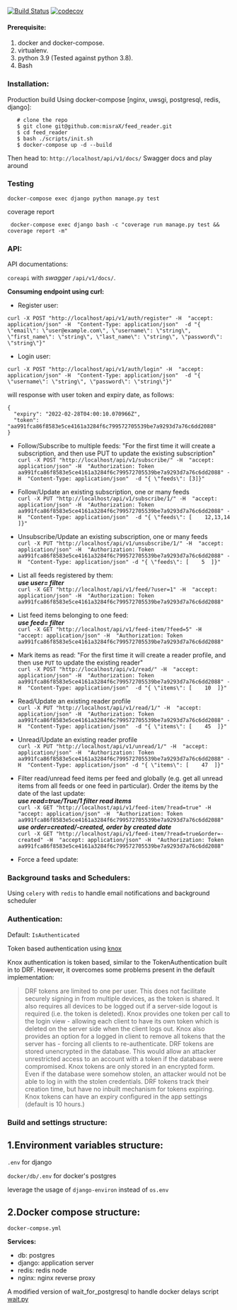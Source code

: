 [![Build Status](https://travis-ci.org/misraX/feed_reader.svg?branch=main)](https://travis-ci.org/misraX/feed_reader)
[![codecov](https://codecov.io/gh/misraX/feed_reader/branch/master/graph/badge.svg)](https://codecov.io/gh/misraX/feed_reader)

#### Prerequisite:

1. docker and docker-compose.
2. virtualenv.
3. python 3.9 (Tested against python 3.8).
6. Bash

### Installation:

Production build Using docker-compose [nginx, uwsgi, postgresql, redis, django]:

       # clone the repo
       $ git clone git@github.com:misraX/feed_reader.git
       $ cd feed_reader
       $ bash ./scripts/init.sh
       $ docker-compose up -d --build

Then head to: `http://localhost/api/v1/docs/` Swagger docs and play around

### Testing

`docker-compose exec django python manage.py test`

coverage report

` docker-compose exec django bash -c "coverage run manage.py test && coverage report -m"`

### API:

API documentations:

`coreapi` with _swagger_ `/api/v1/docs/`.

**Consuming endpoint using curl:**

- Register user:

`curl -X POST "http://localhost/api/v1/auth/register" -H  "accept: application/json" -H  "Content-Type: application/json"  -d "{ \"email\": \"user@example.com\", \"username\": \"string\", \"first_name\": \"string\", \"last_name\": \"string\", \"password\": \"string\"}"`

- Login user:

`curl -X POST "http://localhost/api/v1/auth/login" -H  "accept: application/json" -H  "Content-Type: application/json"  -d "{ \"username\": \"string\", \"password\": \"string\"}"`

will response with user token and expiry date, as follows:

```
{
  "expiry": "2022-02-28T04:00:10.070966Z",
  "token": "aa991fca86f8583e5ce4161a3284f6c799572705539be7a9293d7a76c6dd2088"
}
```

- Follow/Subscribe to multiple feeds: "For the first time it will create a subscription, and then use PUT to update the
  existing subscription"<br>
  `curl -X POST "http://localhost/api/v1/subscribe/" -H  "accept: application/json" -H  "Authorization: Token aa991fca86f8583e5ce4161a3284f6c799572705539be7a9293d7a76c6dd2088" -H  "Content-Type: application/json"  -d "{ \"feeds\": [3]}"`

- Follow/Update an existing subscription, one or many feeds<br>
  `curl -X PUT "http://localhost/api/v1/subscribe/1/" -H  "accept: application/json" -H  "Authorization: Token aa991fca86f8583e5ce4161a3284f6c799572705539be7a9293d7a76c6dd2088" -H  "Content-Type: application/json"  -d "{ \"feeds\": [    12,13,14  ]}"`

- Unsubscribe/Update an existing subscription, one or many feeds<br>
  `curl -X PUT "http://localhost/api/v1/unsubscribe/1/" -H  "accept: application/json" -H  "Authorization: Token aa991fca86f8583e5ce4161a3284f6c799572705539be7a9293d7a76c6dd2088" -H  "Content-Type: application/json" -d "{ \"feeds\": [    5  ]}"`

- List all feeds registered by them:<br>
  _**use user=<pk> filter**_<br>
  `curl -X GET "http://localhost/api/v1/feed/?user=1" -H  "accept: application/json" -H  "Authorization: Token aa991fca86f8583e5ce4161a3284f6c799572705539be7a9293d7a76c6dd2088" `

- List feed items belonging to one feed:<br>
  _**use feed=<pk> filter**_<br>
  `curl -X GET "http://localhost/api/v1/feed-item/?feed=5" -H  "accept: application/json" -H  "Authorization: Token aa991fca86f8583e5ce4161a3284f6c799572705539be7a9293d7a76c6dd2088" `

- Mark items as read: "For the first time it will create a reader profile, and then use `PUT` to update the existing
  reader"<br>
  `curl -X POST "http://localhost/api/v1/read/" -H  "accept: application/json" -H  "Authorization: Token aa991fca86f8583e5ce4161a3284f6c799572705539be7a9293d7a76c6dd2088" -H  "Content-Type: application/json"  -d "{ \"items\": [    10  ]}"`

- Read/Update an existing reader profile<br>
  `curl -X PUT "http://localhost/api/v1/read/1/" -H  "accept: application/json" -H  "Authorization: Token aa991fca86f8583e5ce4161a3284f6c799572705539be7a9293d7a76c6dd2088" -H  "Content-Type: application/json"  -d "{ \"items\": [    45  ]}"`

- Unread/Update an existing reader profile<br>
  `curl -X PUT "http://localhost/api/v1/unread/1/" -H  "accept: application/json" -H  "Authorization: Token aa991fca86f8583e5ce4161a3284f6c799572705539be7a9293d7a76c6dd2088" -H  "Content-Type: application/json" -d "{ \"items\": [    47  ]}"`

- Filter read/unread feed items per feed and globally (e.g. get all unread items from all feeds or one feed in
  particular). Order the items by the date of the last update:<br>
  **_use read=true/True/1 filter read items_**<br>
  `curl -X GET "http://localhost/api/v1/feed-item/?read=true" -H  "accept: application/json" -H  "Authorization: Token aa991fca86f8583e5ce4161a3284f6c799572705539be7a9293d7a76c6dd2088" `
  **_use order=created/-created, order by created date_**<br>
  `curl -X GET "http://localhost/api/v1/feed-item/?read=true&order=-created" -H  "accept: application/json" -H  "Authorization: Token aa991fca86f8583e5ce4161a3284f6c799572705539be7a9293d7a76c6dd2088" `

- Force a feed update:

### Background tasks and Schedulers:

Using `celery` with `redis` to handle email notifications and background scheduler

### Authentication:

Default: `IsAuthenticated`

Token based authentication using [knox](https://github.com/James1345/django-rest-knox)

Knox authentication is token based, similar to the TokenAuthentication built in to DRF. However, it overcomes some
problems present in the default implementation:

> DRF tokens are limited to one per user. This does not facilitate securely signing in from multiple devices, as the token is shared. It also requires all devices to be logged out if a server-side logout is required (i.e. the token is deleted).
> Knox provides one token per call to the login view - allowing each client to have its own token which is deleted on the server side when the client logs out.
> Knox also provides an option for a logged in client to remove all tokens that the server has - forcing all clients to re-authenticate.
> DRF tokens are stored unencrypted in the database. This would allow an attacker unrestricted access to an account with a token if the database were compromised.
> Knox tokens are only stored in an encrypted form. Even if the database were somehow stolen, an attacker would not be able to log in with the stolen credentials.
> DRF tokens track their creation time, but have no inbuilt mechanism for tokens expiring. Knox tokens can have an expiry configured in the app settings (default is 10 hours.)

### Build and settings structure:

1.**Environment variables structure:**
---

`.env` for django

`docker/db/.env` for docker's postgres

leverage the usage of `django-environ` instead of `os.env`

2.**Docker compose structure:**
---

`docker-compse.yml`

**Services:**

- db: postgres <br>
- django: application server <br>
- redis: redis node <br>
- nginx: nginx reverse proxy

A modified version of wait_for_postgresql to handle docker delays
script [wait.py](https://github.com/agconti/wait-for-postgres/blob/master/wait_for_postgres/wait.py)
